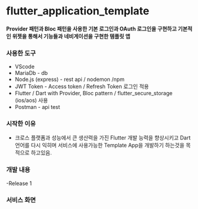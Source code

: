 # flutter_application_template

#### Provider 패턴과 Bloc 패턴을 사용한 기본 로그인과 OAuth 로그인을 구현하고 기본적인 위젯을 통해서 기능들과 네비게이션을 구현한 템플릿 앱

### 사용한 도구 
- VScode
- MariaDb - db
- Node.js (express) - rest api / nodemon /npm
- JWT Token - Access token / Refresh Token 로그인 적용
- Flutter / Dart with Provider, Bloc pattern / flutter_secure_storage (ios/aos) 사용
- Postman - api test

### 시작한 이유
- 크로스 플랫폼과 성능에서 큰 생산력을 가진 Flutter 개발 능력을 향상시키고 Dart 언어를 다시 익히며 서비스에 사용가능한 Template App을 개발하기 하는것을 목적으로 하고있음.

### 개발 내용
-Release 1


### 서비스 화면






 
